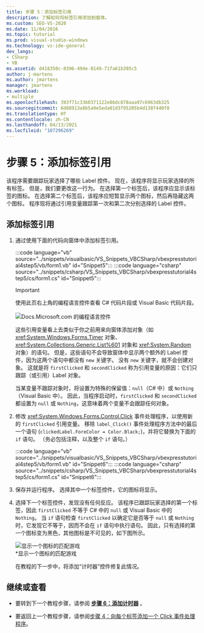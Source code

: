 ```yaml
---
title: 步骤 5：添加标签引用
description: 了解如何将标签引用添加到窗体。
ms.custom: SEO-VS-2020
ms.date: 11/04/2016
ms.topic: tutorial
ms.prod: visual-studio-windows
ms.technology: vs-ide-general
dev_langs:
- CSharp
- VB
ms.assetid: d418350c-0396-494e-8149-71fa61b395c5
author: j-martens
ms.author: jmartens
manager: jmartens
ms.workload:
- multiple
ms.openlocfilehash: 393f71c3360371122e86dc078aaa97c6963db325
ms.sourcegitcommit: 6d88913a8b5a9e5eda01d3f95205b4d138f440f8
ms.translationtype: HT
ms.contentlocale: zh-CN
ms.lasthandoff: 04/13/2021
ms.locfileid: "107296269"
---
```

# <a name="step-5-add-label-references"></a>步骤 5：添加标签引用
该程序需要跟踪玩家选择了哪些 Label 控件。 现在，该程序将显示玩家选择的所有标签。 但是，我们要更改这一行为。 在选择第一个标签后，该程序应显示该标签的图标。 在选择第二个标签后，该程序应短暂显示两个图标，然后再隐藏这两个图标。 程序现将通过引用变量跟踪第一次和第二次分别选择的 Label 控件。

## <a name="to-add-label-references"></a>添加标签引用

1. 通过使用下面的代码向窗体中添加标签引用。

     :::code language="vb" source="../snippets/visualbasic/VS_Snippets_VBCSharp/vbexpresstutorial4step5/vb/form1.vb" id="Snippet5":::
     :::code language="csharp" source="../snippets/csharp/VS_Snippets_VBCSharp/vbexpresstutorial4step5/cs/form1.cs" id="Snippet5":::

     > [!IMPORTANT]
     > 使用此页右上角的编程语言控件查看 C# 代码片段或 Visual Basic 代码片段。<br><br>![Docs.Microsoft.com 的编程语言控件](../ide/media/docs-programming-language-control.png)

     这些引用变量看上去类似于你之前用来向窗体添加对象（如 <xref:System.Windows.Forms.Timer> 对象、<xref:System.Collections.Generic.List%601> 对象和 <xref:System.Random> 对象）的语句。 但是，这些语句不会导致窗体中显示两个额外的 Label 控件，因为这两个语句中都没有 `new` 关键字。 没有 `new` 关键字，就不会创建对象。 这就是将 `firstClicked` 和 `secondClicked` 称为引用变量的原因：它们只跟踪（或引用）Label 对象。

     当某变量不跟踪对象时，将设置为特殊的保留值：`null`（C# 中）或 `Nothing`（Visual Basic 中）。 因此，当程序启动时，`firstClicked` 和 `secondClicked` 都设置为 `null` 或 `Nothing`，这意味着两个变量不会跟踪任何对象。

2. 修改 <xref:System.Windows.Forms.Control.Click> 事件处理程序，以使用新的 `firstClicked` 引用变量。 移除 `label_Click()` 事件处理程序方法中的最后一个语句 (`clickedLabel.ForeColor = Color.Black;`)，并将它替换为下面的 `if` 语句。 （务必包括注释，以及整个 `if` 语句。）

     :::code language="vb" source="../snippets/visualbasic/VS_Snippets_VBCSharp/vbexpresstutorial4step5/vb/form1.vb" id="Snippet6":::
     :::code language="csharp" source="../snippets/csharp/VS_Snippets_VBCSharp/vbexpresstutorial4step5/cs/form1.cs" id="Snippet6":::

3. 保存并运行程序。 选择其中一个标签控件，它的图标将显示。

4. 选择下一个标签控件，发现没有任何反应。 该程序已跟踪玩家选择的第一个标签，因此 `firstClicked` 不等于 C# 中的 `null` 或 Visual Basic 中的 `Nothing`。 当 `if` 语句检查 `firstClicked` 以确定它是否等于 `null` 或 `Nothing` 时，它发现它不等于，因而不会在 `if` 语句中执行语句。 因此，只有选择的第一个图标变为黑色，其他图标是不可见的，如下图所示。

     ![显示一个图标的匹配游戏](../ide/media/express_tut4step5.png)<br/>
*显示一个图标的匹配游戏

     在教程的下一步中，将添加“计时器”控件修复此情况。

## <a name="to-continue-or-review"></a>继续或查看

- 要转到下一个教程步骤，请参阅 **[步骤 6：添加计时器](../ide/step-6-add-a-timer.md)** 。

- 要返回上一个教程步骤，请参阅[步骤 4：向每个标签添加一个 Click 事件处理程序](../ide/step-4-add-a-click-event-handler-to-each-label.md)。
